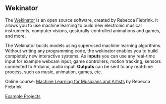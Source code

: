 ## Wekinator

The [Wekinator](http://www.wekinator.org/) is an open source software, created by Rebecca Fiebrink. It allows you to use machine learning to build new electronic musical instruments, computer visions, gesturally-controlled animations and games, and more.

The Wekinator builds models using supervised machine learning algorithms.
Without writing any programming code, the wekinator enables you to build completely new interactive systems. As **inputs** you can use any real-time input for example webcam input, game controllers, motion tracking, sensors connected to Arduino, audio
input. **Outputs** can be sent to any real-time process, such as music, animation, games, etc.

Online course: [Machine Learning for Musicians and Artists](https://www.kadenze.com/courses/machine-learning-for-musicians-and-artists/info) by Rebecca Fiebrink

[Example Projects](http://www.wekinator.org/example-projects/)

